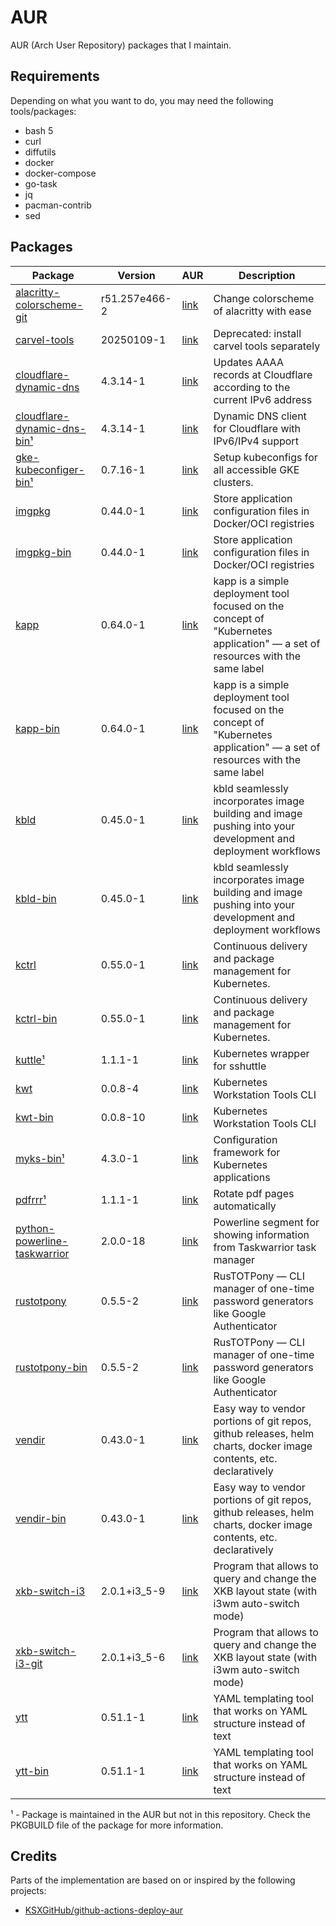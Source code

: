 # AUR

AUR (Arch User Repository) packages that I maintain.

## Requirements

Depending on what you want to do, you may need the following tools/packages:

- bash 5
- curl
- diffutils
- docker
- docker-compose
- go-task
- jq
- pacman-contrib
- sed

## Packages

<!-- BEGIN MAINTAINED_PACKAGES -->
| Package | Version | AUR | Description |
| ------- | ------- | --- | ----------- |
| [alacritty-colorscheme-git](https://github.com/zebradil/alacritty-colorscheme/) | r51.257e466-2 | [link](https://aur.archlinux.org/packages/alacritty-colorscheme-git) | Change colorscheme of alacritty with ease |
| [carvel-tools](https://carvel.dev) | 20250109-1 | [link](https://aur.archlinux.org/packages/carvel-tools) | Deprecated: install carvel tools separately |
| [cloudflare-dynamic-dns](https://github.com/zebradil/cloudflare-dynamic-dns) | 4.3.14-1 | [link](https://aur.archlinux.org/packages/cloudflare-dynamic-dns) | Updates AAAA records at Cloudflare according to the current IPv6 address |
| [cloudflare-dynamic-dns-bin¹](https://github.com/zebradil/cloudflare-dynamic-dns) | 4.3.14-1 | [link](https://aur.archlinux.org/packages/cloudflare-dynamic-dns-bin) | Dynamic DNS client for Cloudflare with IPv6/IPv4 support |
| [gke-kubeconfiger-bin¹](https://github.com/zebradil/gke-kubeconfiger) | 0.7.16-1 | [link](https://aur.archlinux.org/packages/gke-kubeconfiger-bin) | Setup kubeconfigs for all accessible GKE clusters. |
| [imgpkg](https://carvel.dev/imgpkg) | 0.44.0-1 | [link](https://aur.archlinux.org/packages/imgpkg) | Store application configuration files in Docker/OCI registries |
| [imgpkg-bin](https://carvel.dev/imgpkg) | 0.44.0-1 | [link](https://aur.archlinux.org/packages/imgpkg-bin) | Store application configuration files in Docker/OCI registries |
| [kapp](https://carvel.dev/kapp) | 0.64.0-1 | [link](https://aur.archlinux.org/packages/kapp) | kapp is a simple deployment tool focused on the concept of "Kubernetes application" — a set of resources with the same label |
| [kapp-bin](https://carvel.dev/kapp) | 0.64.0-1 | [link](https://aur.archlinux.org/packages/kapp-bin) | kapp is a simple deployment tool focused on the concept of "Kubernetes application" — a set of resources with the same label |
| [kbld](https://carvel.dev/kbld) | 0.45.0-1 | [link](https://aur.archlinux.org/packages/kbld) | kbld seamlessly incorporates image building and image pushing into your development and deployment workflows |
| [kbld-bin](https://carvel.dev/kbld) | 0.45.0-1 | [link](https://aur.archlinux.org/packages/kbld-bin) | kbld seamlessly incorporates image building and image pushing into your development and deployment workflows |
| [kctrl](https://carvel.dev/kapp-controller) | 0.55.0-1 | [link](https://aur.archlinux.org/packages/kctrl) | Continuous delivery and package management for Kubernetes. |
| [kctrl-bin](https://carvel.dev/kapp-controller) | 0.55.0-1 | [link](https://aur.archlinux.org/packages/kctrl-bin) | Continuous delivery and package management for Kubernetes. |
| [kuttle¹](https://github.com/kayrus/kuttle) | 1.1.1-1 | [link](https://aur.archlinux.org/packages/kuttle) | Kubernetes wrapper for sshuttle |
| [kwt](https://github.com/carvel-dev/kwt) | 0.0.8-4 | [link](https://aur.archlinux.org/packages/kwt) | Kubernetes Workstation Tools CLI |
| [kwt-bin](https://github.com/carvel-dev/kwt) | 0.0.8-10 | [link](https://aur.archlinux.org/packages/kwt-bin) | Kubernetes Workstation Tools CLI |
| [myks-bin¹](https://github.com/mykso/myks) | 4.3.0-1 | [link](https://aur.archlinux.org/packages/myks-bin) | Configuration framework for Kubernetes applications |
| [pdfrrr¹](https://github.com/zebradil/pdfrrr) | 1.1.1-1 | [link](https://aur.archlinux.org/packages/pdfrrr) | Rotate pdf pages automatically |
| [python-powerline-taskwarrior](https://github.com/Zebradil/powerline-taskwarrior) | 2.0.0-18 | [link](https://aur.archlinux.org/packages/python-powerline-taskwarrior) | Powerline segment for showing information from Taskwarrior task manager |
| [rustotpony](https://github.com/zebradil/rustotpony) | 0.5.5-2 | [link](https://aur.archlinux.org/packages/rustotpony) | RusTOTPony — CLI manager of one-time password generators like Google Authenticator |
| [rustotpony-bin](https://github.com/zebradil/rustotpony) | 0.5.5-2 | [link](https://aur.archlinux.org/packages/rustotpony-bin) | RusTOTPony — CLI manager of one-time password generators like Google Authenticator |
| [vendir](https://carvel.dev/vendir) | 0.43.0-1 | [link](https://aur.archlinux.org/packages/vendir) | Easy way to vendor portions of git repos, github releases, helm charts, docker image contents, etc. declaratively |
| [vendir-bin](https://carvel.dev/vendir) | 0.43.0-1 | [link](https://aur.archlinux.org/packages/vendir-bin) | Easy way to vendor portions of git repos, github releases, helm charts, docker image contents, etc. declaratively |
| [xkb-switch-i3](https://github.com/zebradil/xkb-switch-i3) | 2.0.1+i3_5-9 | [link](https://aur.archlinux.org/packages/xkb-switch-i3) | Program that allows to query and change the XKB layout state (with i3wm auto-switch mode) |
| [xkb-switch-i3-git](https://github.com/zebradil/xkb-switch-i3) | 2.0.1+i3_5-6 | [link](https://aur.archlinux.org/packages/xkb-switch-i3-git) | Program that allows to query and change the XKB layout state (with i3wm auto-switch mode) |
| [ytt](https://carvel.dev/ytt) | 0.51.1-1 | [link](https://aur.archlinux.org/packages/ytt) | YAML templating tool that works on YAML structure instead of text |
| [ytt-bin](https://carvel.dev/ytt) | 0.51.1-1 | [link](https://aur.archlinux.org/packages/ytt-bin) | YAML templating tool that works on YAML structure instead of text |

¹ - Package is maintained in the AUR but not in this repository.
    Check the PKGBUILD file of the package for more information.
<!-- END MAINTAINED_PACKAGES -->

## Credits

Parts of the implementation are based on or inspired by the following projects:

- [KSXGitHub/github-actions-deploy-aur](https://github.com/KSXGitHub/github-actions-deploy-aur)

